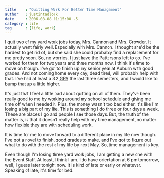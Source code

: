 ```yaml
---
title    : "Quitting Work For Better Time Management"
author   : justintadlock
date     : 2006-08-08 01:15:00 -5
category : life
tag      : [life, work]
---
```


I quit two of my yard work jobs today, Mrs. Cannon and Mrs. Crowder.  It actually went fairly well. Especially with Mrs. Cannon.  I thought she'd be the hardest to get rid of, but she said she could probably find a replacement for me pretty soon.  So, no worries.  I just have the Pattersons left to go.  I've worked for them for two years and three months now.  I think it's time to move on though.  I've got to finish up my senior year at Auburn with good grades.  And not coming home every day, dead tired, will probably help with that.  I've had at least a 3.2 <acronym title="Grade Point Average"> GPA</acronym> the last three semesters, and I would like to bump that up a little higher.

It's just that I feel a little bad about quitting on all of them.  They've been really good to me by working around my school schedule and giving me time off when I needed it.  Plus, the money wasn't too bad either.  It's like I'm losing a big part of my life.  This is something I do three or four days a week.  These are places I go and people I see those days.  But, the truth of the matter is, is that it doesn't really help with my time management, no matter how flexible they are with scheduling work.

It is time for me to move forward to a different place in my life now though.  I've got a novel to finish, good grades to make, and I've got to figure out what to do with the rest of my life by next May.  So, time management is key.

Even though I'm losing three yard work jobs, I am getting a new one with the Event Staff.  At least, I think I am.  I do have orientation at 6 pm tomorrow, well, I guess later tonight now.  It is kind of late or early or whatever.  Speaking of late, it's time for bed.
